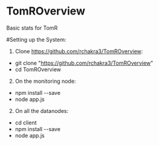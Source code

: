 # TomROverview
Basic stats for TomR

#Setting up the System:
1. Clone https://github.com/rchakra3/TomROverview:
  * git clone "https://github.com/rchakra3/TomROverview"
  * cd TomROverview

2. On the monitoring node:
  * npm install --save
  * node app.js
2. On all the datanodes:
  * cd client
  * npm install --save
  * node app.js
